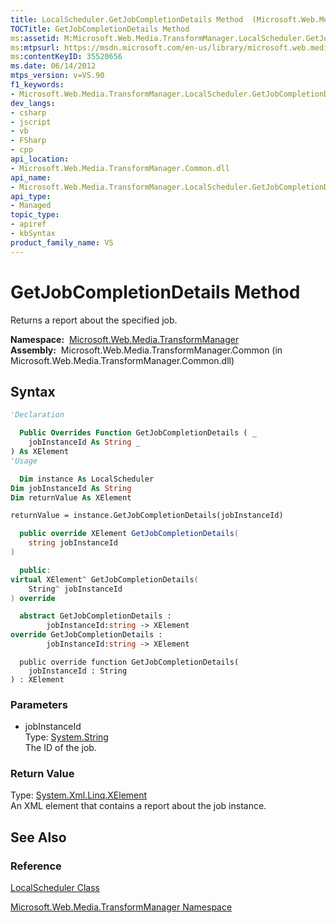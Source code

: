 ```yaml
---
title: LocalScheduler.GetJobCompletionDetails Method  (Microsoft.Web.Media.TransformManager)
TOCTitle: GetJobCompletionDetails Method
ms:assetid: M:Microsoft.Web.Media.TransformManager.LocalScheduler.GetJobCompletionDetails(System.String)
ms:mtpsurl: https://msdn.microsoft.com/en-us/library/microsoft.web.media.transformmanager.localscheduler.getjobcompletiondetails(v=VS.90)
ms:contentKeyID: 35520656
ms.date: 06/14/2012
mtps_version: v=VS.90
f1_keywords:
- Microsoft.Web.Media.TransformManager.LocalScheduler.GetJobCompletionDetails
dev_langs:
- csharp
- jscript
- vb
- FSharp
- cpp
api_location:
- Microsoft.Web.Media.TransformManager.Common.dll
api_name:
- Microsoft.Web.Media.TransformManager.LocalScheduler.GetJobCompletionDetails
api_type:
- Managed
topic_type:
- apiref
- kbSyntax
product_family_name: VS
---
```


# GetJobCompletionDetails Method

Returns a report about the specified job.

**Namespace:**  [Microsoft.Web.Media.TransformManager](microsoft-web-media-transformmanager-namespace.md)  
**Assembly:**  Microsoft.Web.Media.TransformManager.Common (in Microsoft.Web.Media.TransformManager.Common.dll)

## Syntax

```vb
'Declaration

  Public Overrides Function GetJobCompletionDetails ( _
    jobInstanceId As String _
) As XElement
'Usage

  Dim instance As LocalScheduler
Dim jobInstanceId As String
Dim returnValue As XElement

returnValue = instance.GetJobCompletionDetails(jobInstanceId)
```

```csharp
  public override XElement GetJobCompletionDetails(
    string jobInstanceId
)
```

```cpp
  public:
virtual XElement^ GetJobCompletionDetails(
    String^ jobInstanceId
) override
```

``` fsharp
  abstract GetJobCompletionDetails : 
        jobInstanceId:string -> XElement 
override GetJobCompletionDetails : 
        jobInstanceId:string -> XElement 
```

```jscript
  public override function GetJobCompletionDetails(
    jobInstanceId : String
) : XElement
```

### Parameters

  - jobInstanceId  
    Type: [System.String](https://msdn.microsoft.com/library/s1wwdcbf)  
    The ID of the job.  

### Return Value

Type: [System.Xml.Linq.XElement](https://msdn.microsoft.com/library/bb340098)  
An XML element that contains a report about the job instance.  

## See Also

### Reference

[LocalScheduler Class](localscheduler-class-microsoft-web-media-transformmanager.md)

[Microsoft.Web.Media.TransformManager Namespace](microsoft-web-media-transformmanager-namespace.md)

